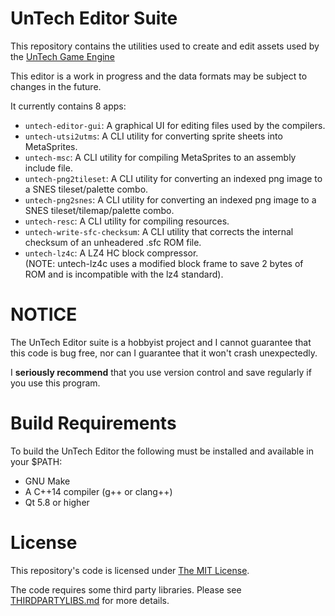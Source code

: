 UnTech Editor Suite
===================

This repository contains the utilities used to create and edit assets
used by the
[UnTech Game Engine](https://github.com/undisbeliever/untech-engine)

This editor is a work in progress and the data formats may be subject to
changes in the future.

It currently contains 8 apps:

 * `untech-editor-gui`: A graphical UI for editing files used by the
    compilers.
 * `untech-utsi2utms`: A CLI utility for converting sprite sheets into
   MetaSprites.
 * `untech-msc`: A CLI utility for compiling MetaSprites to an assembly
   include file.
 * `untech-png2tileset`: A CLI utility for converting an indexed png
   image to a SNES tileset/palette combo.
 * `untech-png2snes`: A CLI utility for converting an indexed png image
   to a SNES tileset/tilemap/palette combo.
 * `untech-resc`: A CLI utility for compiling resources.
 * `untech-write-sfc-checksum`: A CLI utility that corrects the internal
   checksum of an unheadered .sfc ROM file.
 * `untech-lz4c`: A LZ4 HC block compressor.\
    (NOTE: untech-lz4c uses a modified block frame to save 2 bytes of
    ROM and is incompatible with the lz4 standard).


NOTICE
======

The UnTech Editor suite is a hobbyist project and I cannot guarantee
that this code is bug free, nor can I guarantee that it won't crash
unexpectedly.

I **seriously recommend** that you use version control and save
regularly if you use this program.


Build Requirements
==================

To build the UnTech Editor the following must be installed and available
in your $PATH:

 * GNU Make
 * A C++14 compiler (g++ or clang++)
 * Qt 5.8 or higher


License
=======
This repository's code is licensed under [The MIT License](LICENSE).

The code requires some third party libraries. Please see
[THIRDPARTYLIBS.md](THIRDPARTYLIBS.md) for more details.


